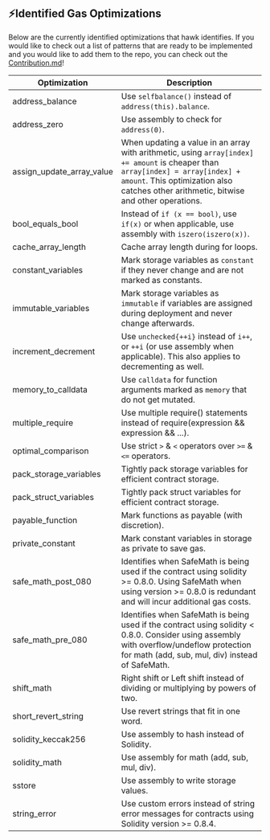 &nbsp;
## ⚡Identified Gas Optimizations
Below are the currently identified optimizations that hawk identifies. If you would like to check out a list of patterns that are ready to be implemented and you would like to add them to the repo, you can check out the [Contribution.md](https://github.com/0xKitsune/solstat/blob/main/docs/Contributing.md#potential-optimizations-vulnerability-and-qa-additions)!

| Optimization              | Description                                             |
| ------------------------- | ------------------------------------------------------- |
| address_balance           | Use `selfbalance()` instead of `address(this).balance`. |
| address_zero              | Use assembly to check for `address(0)`. |
| assign_update_array_value | When updating a value in an array with arithmetic, using `array[index] += amount` is cheaper than `array[index] = array[index] + amount`. This optimization also catches other arithmetic, bitwise and other operations. |
| bool_equals_bool          | Instead of `if (x == bool)`, use `if(x)` or when applicable, use assembly with `iszero(iszero(x))`. |
| cache_array_length        | Cache array length during for loops. |
| constant_variables        | Mark storage variables as `constant` if they never change and are not marked as constants.|
| immutable_variables       | Mark storage variables as `immutable` if variables are assigned during deployment and never change afterwards.|
| increment_decrement       | Use `unchecked{++i}` instead of `i++`, or `++i` (or use assembly when applicable). This also applies to decrementing as well.|
| memory_to_calldata        | Use `calldata` for function arguments marked as `memory` that do not get mutated.|
| multiple_require          | Use multiple require() statements instead of require(expression && expression && ...). |
| optimal_comparison        | Use strict `>` & `<` operators over `>=` & `<=` operators. |
| pack_storage_variables    | Tightly pack storage variables for efficient contract storage. |
| pack_struct_variables     | Tightly pack struct variables for efficient contract storage. |
| payable_function          | Mark functions as payable (with discretion). |
| private_constant          | Mark constant variables in storage as private to save gas. |
| safe_math_post_080        | Identifies when SafeMath is being used if the contract using solidity >= 0.8.0. Using SafeMath when using version >= 0.8.0 is redundant and will incur additional gas costs. |
| safe_math_pre_080         | Identifies when SafeMath is being used if the contract using solidity < 0.8.0. Consider using assembly with overflow/undeflow protection for math (add, sub, mul, div) instead of SafeMath. |
| shift_math                | Right shift or Left shift instead of dividing or multiplying by powers of two. |
| short_revert_string       | Use revert strings that fit in one word. |
| solidity_keccak256        | Use assembly to hash instead of Solidity. |
| solidity_math             | Use assembly for math (add, sub, mul, div). |
| sstore                    | Use assembly to write storage values. |
| string_error              | Use custom errors instead of string error messages for contracts using Solidity version >= 0.8.4.|
